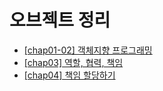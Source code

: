 # 오브젝트 정리

- [[chap01-02] 객체지향 프로그래밍](https://github.com/brick0123/study/tree/master/OOP/오브젝트/chap01-02)
- [[chap03] 역할, 협력, 책임](https://github.com/brick0123/study/tree/master/OOP/오브젝트/chap03)
- [[chap04] 책임 할당하기](https://github.com/brick0123/study/tree/master/OOP/오브젝트/chap04)